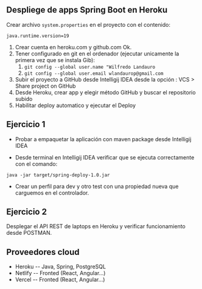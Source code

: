 
## Despliege de apps Spring Boot en Heroku

Crear archivo `system.properties` en el proyecto con el contenido:

```
java.runtime.version=19
```


1. Crear cuenta en heroku.com y github.com Ok.
2. Tener configurado en git en el ordenador (ejecutar unicamente la primera vez que se instala Gib):
   1. `git config --global user.name "Wilfredo Landauro`
   2. `git config --global user.email wlandaurop@gmail.com`
3. Subir el proyecto a GitHub desde Intelligij IDEA desde la opción : VCS > Share project on GitHub
4. Desde Heroku, crear app y elegir método GitHub y  buscar el repositorio subido
5. Habilitar deploy automatico y ejecutar el Deploy

## Ejercicio 1
* Probar a empaquetar la aplicación con maven package desde Intelligij IDEA

* Desde terminal en Intelligij IDEA verificar que se ejecuta correctamente con el comando:

```
java -jar target/spring-deploy-1.0.jar
```

* Crear un perfil para dev y otro test con una propiedad nueva que carguemos en el controlador.

## Ejercicio 2

Desplegar el API REST de laptops en Heroku y verificar funcionamiento desde POSTMAN.

## Proveedores cloud

* Heroku -- Java, Spring, PostgreSQL
* Netlify -- Fronted (React, Angular...)
* Vercel -- Fronted (React, Angular...)